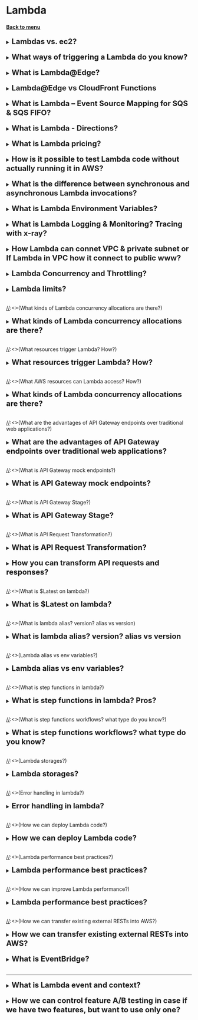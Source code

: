 <h1> Lambda </h1>
<h4> 

[Back to menu](..%2FMenu.md)

</h4>

[//]:# (Lambdas vs. ec2)

<details>
    <summary>
        <b><big><big>
            Lambdas vs. ec2?
        </big></big></b>
    </summary>

Virtual functions - no servers to manage!
- Time limited - short executions
- Run on demand (lambda runs only when needed)
- Scaling is automated!
  (If necessary, you can configure automatic scalability)
- Integration with the entire range of AWS services.
- Integrated with many programming languages
- Easy monitoring using AWS CloudWatch.
- Easily get more resources for each feature (up to 10GB RAM!)
- Increasing RAM will also improve CPU and network performance!

</details>
<br>

[//]:# (What ways of triggering a Lambda do you know?)

<details>
    <summary>
        <b><big><big>
            What ways of triggering a Lambda do you know?
        </big></big></b>
    </summary>

Lambda functions can be activated in different ways:
- HTTP request
  (In this case, an HTTP request may contain several value headers.
  To do this, configure APL (application load balancer) which will convert
  ...?name=one&name=two --> {"name":["one,"two"]})
- uploading a new document to S3 (action, loading a specific file by mask, etc.)
- scheduled task (using EventBridge (for example once a minute))
- AWS Kinesis data stream
- Event Source Mapping for SQS & SQS FIFO
- notification from AWS SNS

</details>  
<br>

[//]:# (What is Lambda@Edge?)

<details>
    <summary>
        <b><big><big>
            What is Lambda@Edge?
        </big></big></b>
    </summary>

Lambda@Edge is a feature of Amazon CloudFront that allows you 
to run code closer to users of your application, 
which improves performance and reduces latency. 
It’s an extension of AWS Lambda that lets you deploy Python and Node.js 
functions at Amazon CloudFront edge locations.

- You can customize the content that your CloudFront distribution delivers 
to your end users.
- It allows you to run your code in response to events generated 
by the Amazon CloudFront content delivery network (CDN).
- You don’t have to provision or manage infrastructure in multiple locations 
around the world.
- It can automatically scale and run your code at AWS locations around the world.
- It supports a limited set of runtimes and features.

**Lambda@Edge can be used for various purposes such as website security,
real-time image transformation, intelligent bot mitigation,
search engine optimization, and more.**

For example, you can trigger a Lambda function 
to add HTTP security headers on all origin responses without 
having to modify your application code on your origin.

</details>
<br>

[//]:# (Lambda@Edge vs CloudFront Functions?)

<details>
    <summary>
        <b><big><big>
            Lambda@Edge vs CloudFront Functions
        </big></big></b>
    </summary>

In summary, CloudFront Functions are ideal for lightweight, 
short-running functions and are executed at the edge locations closest to the user. 

They are more suitable for simple request transformations. 
On the other hand, Lambda@Edge functions are more suitable 
for compute-intensive workloads and provide more features 
along with an increased execution time capability. 

They are executed at Regional Edge Locations in major AWS Regions.

</details>
<br>

[//]:# (What is Lambda – Event Source Mapping for SQS & SQS FIFO? Lambda event trigger)

<details>
    <summary>
        <b><big><big>
            What is Lambda – Event Source Mapping for SQS & SQS FIFO?
        </big></big></b>
    </summary>

Lambda allows you to automatically process a certain number of messages from SQS queues
and SQS FIFO.

In this case, Lambda will automatically scale when reading the message in batches (1-10) for
faster processing.
When an error occurs, messages are sent to the queue as individual items.
(There is also a setting for a dead-letter queue in case of failures (DLQ))
Lambda removes the message from the queue after successful processing.

Can be scaled:
- scales according to the number of active message groups.
- can create up to 60 copies per minute
- simultaneously process up to 1000 message packets per minute

</details>  
<br>

[//]:# (What is Lambda - Directions?)

<details>
    <summary>
        <b><big><big>
            What is Lambda - Directions?
        </big></big></b>
    </summary>

Lambda offers the ability to configure the direction (endpoints) for the function to work
(before sending the rest result to the client)

Works for asynchronous calls, offering to select scenarios for successful or failed activities.

You can choose the final exact one:
- SQS
- SNS
- another Lambda
- Bus Amazon EventBridge

</details>  
<br>

[//]:# (What is Lambda pricing?)

<details>
    <summary>
        <b><big><big>
            What is Lambda pricing?
        </big></big></b>
    </summary>

Payment for requests:
- The first million requests are free
- $0.20 per 1 million queries thereafter

Pay per duration: (in 1ms increments)
- 400,000 GB-seconds of computing time per month FREE (if 1GB of RAM is used)
- 3,200,000 seconds if the function uses 128 MB of RAM
- After that, 1 USD per 600,000 GB-seconds.

AWS Lambda is very cheap and very popular because of this

</details>
<br>

[//]:# (How is it possible to test Lambda code without actually running it in AWS?)

<details>
    <summary>
        <b><big><big>
            How is it possible to test Lambda code without actually running it in AWS?
        </big></big></b>
    </summary>

Using the AWS SAM Command Line Interface (CLI)
you can test locally and debug "step by step"
your serverless applications before uploading them to the AWS cloud

</details>
<br>

[//]:# (What is the difference between synchronous and asynchronous Lambda invocations?)

<details>
    <summary>
        <b><big><big>
            What is the difference between synchronous and asynchronous Lambda invocations?
        </big></big></b>
    </summary>

**With a synchronous** call, you wait for the function to process the event
and will return the response.

- Client sends request / SDK / CLI --(request)--> Lambda
- Client sends request / SDK / CLI <-(response)-- Lambda
  (Including if an error occurs. The client must handle it)

**When called asynchronously**, Lambda queues the event for processing.
If an error occurs, Lambda tries to retry the event

(1 minute wait 1 time 2 others (3 times in total))
There is a clear setting of actions for successful and unsuccessful execution

Asynchronous calls allow you to speed up request processing if you don't need to wait for the result
(example you need to iterate through 1000 files)

**How it works**:
When called asynchronously, any user request will return the expected 
result (for example 200)
EVEN IF the request actually caused an error. 
If an error occurs several times in a row, the system
will process the request and (for example, send an SQS message that something went wrong)

</details>
<br>

[//]:# (What is Lambda Environment Variables?)

<details>
    <summary>
        <b><big><big>
            What is Lambda Environment Variables?
        </big></big></b>
    </summary>

Lambda offers the ability to configure environment settings 
similar to the Postman implementation

It is possible to create variables of the key-value type (string type only)
And work with keys, and the lambda will independently substitute the specified values.

**How is it useful:**
- Customize function behavior without updating code
- Environment variables available to your code
- Lambda Service also adds its own system environment variables.
- Useful to store secret parameters (they are KMS encrypted)
  (Secrets can be encrypted with a Lambda service key or your own CMK.)

</details>  
<br>

[//]:# (What is Lambda Logging & Monitoring? Tracing with x-ray?)

<details>
    <summary>
        <b><big><big>
            What is Lambda Logging & Monitoring? Tracing with x-ray?
        </big></big></b>
    </summary>

Lambda allows you to track all your actions using monitors/logging/AWS X-Ray
- Calls, duration, concurrent executions
- Number of errors, success rates, throttles
- Asynchronous delivery failures
- Iteration speed (Kinesis and DynamoDB streams)

There are environment variables for X-Ray (they are enabled by default, 
but are handy to know):
- X_AMZN_TRACE_ID: Contains the trace header.
- AWS_XRAY_CONTEXT_MISSING: Defaults to LOG_ERROR.
- AWS_XRAY_DAEMON_ADDRESS: IP_ADDRESS of the X-Ray daemon:PORT

</details>  
<br>

[//]:# (How Lambda can connet VPC & private subnet 
or If Lambda in VPC how it connect to public www?)

<details>
    <summary>
        <b><big><big>
            How Lambda can connet VPC & private subnet 
            or If Lambda in VPC how it connect to public www?
        </big></big></b>
    </summary>

**If the lambda is outside the vpc (virtual private connection)**
- **She has access to the Internet, but does not have direct access to the VPC**
- Lambda must create ENI (Elastic Network Interface) in VPC subnets 
and connect through it
- To do this, the role **AWSLambdaVPCAccessExecutionRole** must be explicitly specified

It looks like this

Lambda ---> [(private subnet) ---> (ENI (Elastic Network Interface)) ---> (Destination (example S3)) ]

**If the lambda is in vpc and (virtual private connection)**
- **She DOES NOT have access to the Internet, but DOES have direct access to VPC components**
- Lambda can use 2 options
    - Use NAT which will use IGW (InternetGetWay)
      (In this case, IGW will be able to knock both outside (www) and into internal aws services)
    - **if you need private access to aws services** you can use VPC Endpoint to
      to knock on aws services privately

it looks like this

[(private subnet) Lambda <---> private s3] -> 
1) [] -> Nat -> IGW -> www (or) aws s3
2) [] -> private VPC endpoint -> aws s3


</details>  
<br>

[//]:# (Lambda Concurrency and Throttling? Cold Start?)

<details>
    <summary>
        <b><big><big>
            Lambda Concurrency and Throttling?
        </big></big></b>
    </summary>

Lambda allows you to call lambda processing for up to 1000 simultaneous executions.
- Each lambda function can limit the maximum number of treatments (=limit)
- Every call that goes beyond the limit will cause ("throttled")

**Lambda behavior when throttling**
- **When called synchronously** return ThrottleError - 429
- **For an asynchronous call** retry automatically after a while (maximum up to 6 hours)
  , then placement in DLQ

**What are the dangers of limits**

If you have three simultaneously running lambda functions and one of 
them receives input at once
1000 requests, then the remaining 2 functions will perform throttling 
until there are a thousand decrease. 
(REQUEST LIMITS VALID FOR ALL LAMBDA IN THE SUM)

**Cold start**

As in Java, when the first time the request is processed worse 
because you need to get resources the first time,
This situation can also arise in lambdas.
To combat this, lambdas have **provisioned concurrency**.
The lambda function is called in advance to prevent cold calling.
All settings are done via **Application Auto Scaling**

</details>  
<br>

[//]:# (Lambda limits?)

<details>
    <summary>
        <b><big><big>
            Lambda limits?
        </big></big></b>
    </summary>

Performance:
- Memory distribution: 128 MB – 10 GB (in 1 MB increments)
- Maximum execution time: 900 seconds (15 minutes)
- Environment Variables (4 KB)
- Disk capacity in the “function container” (in /tmp): 512 MB.
- Parallel executions: 1000 (can be increased)

Deployment:
- Lambda function deployment size (compressed ZIP file): 50 MB.
- Uncompressed deployment size (code + dependencies): 250 MB.
- You can use the /tmp directory to load other files at startup.
- Environment variables size: 4 KB.

</details>  
<br>

[//]:<>(What kinds of Lambda concurrency allocations are there?)

<details>
    <summary>
        <b><big><big>
            What kinds of Lambda concurrency allocations are there?
        </big></big></b>
    </summary>

Two types of concurrency control are available:

**Reserved parallelism** - reserved parallelism
guarantees the maximum number of concurrent instances for a function.
When a function has reserved concurrency, no other function
cannot exploit this parallelism.

**Provided parallelism**. - Provided parallelism
initializes the requested number of runtimes,
so that they are ready to immediately respond to calls to your function.

</details>
<br>

[//]:<>(What resources trigger Lambda? How?)

<details>
    <summary>
        <b><big><big>
            What resources trigger Lambda? How?
        </big></big></b>
    </summary>

Lambda, Api Gateway, DynamoDB, S3, SNS, SQS

By event

</details>
<br>

[//]:<>(What AWS resources can Lambda access? How?)

<details>
    <summary>
        <b><big><big>
            What kinds of Lambda concurrency allocations are there?
        </big></big></b>
    </summary>

Your Lambda functions can now access databases
Amazon RDS, Amazon Redshift data warehouses,
Amazon ElasticCache nodes and other endpoints,
which are only accessible from a specific VPC.

You must provide additional information about the VPC configuration,
such as VPC subnet IDs and security group IDs,
to allow Lambda functions to access resources in your Amazon VPC.

</details>
<br>

[//]:<>(What are the advantages of API Gateway endpoints over traditional web applications?)

<details>
    <summary>
        <b><big><big>
            What are the advantages of API Gateway endpoints over traditional web applications?
        </big></big></b>
    </summary>

Gateway API allows you to perform common API management tasks,
such as security, caching, throttling and monitoring.

Gateway API provides endpoints to your AWS applications

</details>
<br>

[//]:<>(What is API Gateway mock endpoints?)

<details>
    <summary>
        <b><big><big>
            What is API Gateway mock endpoints?
        </big></big></b>
    </summary>

Creation of mock endpoints for mock not crated rests

</details>
<br>

[//]:<>(What is API Gateway Stage?)

<details>
    <summary>
        <b><big><big>
            What is API Gateway Stage?
        </big></big></b>
    </summary>

stage -> этап

This is references in the lifecycle of the API using variables

This stage vars can be used to ref a specific backend endpoint
(e.g. Lambda function)

</details>
<br>

[//]:<>(What is API Request Transformation?)

<details>
    <summary>
        <b><big><big>
            What is API Request Transformation?
        </big></big></b>
    </summary>

We can dynamically transform request and response params by adding new params

Example of request 
    
    -- request-parameters '{"append:header.header1":"$context.reqId"}'

(this will add new header to requests)

Example of response

    -- response-parameters '{
    "500" : {"append:header.header1":"$context.reqId""}'

(this will add new header if backend returns 500 status code)

</details>
<br>

[//]:# (How you can transform API requests and responses)

<details>
    <summary>
        <b><big><big>
            How you can transform API requests and responses?
        </big></big></b>
    </summary>

- Using Request Transformation
- Parameter mapping
  (overwrite:path: "/sessions/${request.path.sessionId}/topics")

</details>
<br>

[//]:<>(What is $Latest on lambda?)

<details>
    <summary>
        <b><big><big>
            What is $Latest on lambda?
        </big></big></b>
    </summary>

This is alias for latest version on lambda code.
You also can use previous lambda version by using create alias function

</details>
<br>

[//]:<>(What is lambda alias? version? alias vs version)

<details>
    <summary>
        <b><big><big>
            What is lambda alias? version? alias vs version
        </big></big></b>
    </summary>

A lambda version is a snapshot of your Lambda function.
When you create a new lambda function, it is named as $LATEST.

A lambda alias at its simplest is a pointer to the lambda function’s version.
We can use aliases to point to any lambda version you specify.

**An alias is a pointer to a specific Lambda function version. 
Aliases will not be updated automatically**

</details>
<br>

[//]:<>(Lambda alias vs env variables?)

<details>
    <summary>
        <b><big><big>
            Lambda alias vs env variables?
        </big></big></b>
    </summary>

**Lambda** allows you to create aliases that are associated 
with a specific version of a function. 
They are not a method of changing the behavior of a particular function.

**Environment variables** can be used to change the behavior of a Lambda 
function without requiring you to update code and re-deploy the function.

</details>
<br>

[//]:<>(What is step functions in lambda?)

<details>
    <summary>
        <b><big><big>
            What is step functions in lambda? Pros?
        </big></big></b>
    </summary>

This is a chain of lambda functions that work in queue order.
It can be chained. But each step can consists of parallel steps

Pluses
- Visualize (you can see all steps)
- Automate (each step is triggered and tracked automatically)
- Logging

![img](https://d2908q01vomqb2.cloudfront.net/da4b9237bacccdf19c0760cab7aec4a8359010b0/2019/09/18/step-functions-map-example.png)

</details>
<br>

[//]:<>(What is step functions workflows? what type do you know?)

<details>
    <summary>
        <b><big><big>
            What is step functions workflows? what type do you know?
        </big></big></b>
    </summary>

Standard workflow
- Long-Running (may run for up to a year)
- At-Most-Once (task never executed once unless you specify retry actions)
- Non-Idempotent

Express Workflows
- Short-time (up to 5 min)
- At-Least-Once (for run mor than once)
- idempotent

Express can be
  - Synchronous express 
    - Wait until it completes
    - returns the result
    - (operations that are performed one at a time)
  - Asynchronous express
    - confirms that workflow has started
    - result can be found in cloudwatch
    - (operations don't depend on the completion and result)

</details>
<br>

[//]:<>(Lambda storages?)

<details>
    <summary>
        <b><big><big>
            Lambda storages? 
        </big></big></b>
    </summary>

|                | Native within lambda              |                           | External Storage Options     |                                     |
|----------------|-----------------------------------|---------------------------|------------------------------|-------------------------------------|
|                | /tmp                              | Lambda layer              | S3                           | EFS (elastic file system)           |
| Use case       | Temporary data                    | Library and SDK           | Persistent data              | Persistent data                     |
| Pluses         | the fastest                       |                           | best AWS service integration | best integration with other lambdas |
| Minuses        | cannot be shared between lambdas  |                           | slowest                      |                                     |
| Size           | 512 MB - 10 GB                    | 50 mb zipped 250 unzipped | Elastic                      | Elastic                             |
| Dynamic update | dynamic read/write                | updates require new layer | Store and retrieve           | dynamic read/write                  |
| Shared         | within env                        | across env                | across lambdas               | across env                          |


</details>
<br>

[//]:<>(Error handling in lambda?)

<details>
    <summary>
        <b><big><big>
            Error handling in lambda?
        </big></big></b>
    </summary>

- Auto retried system (2 times)
- Dead-letter queues (Lambda -> SQS or Lambda -> SNS)
  - only error msg
- Lambda Destinations (Lambda success -> SQS_1 or failure -> SQS_2) 

can be found in json (param: responsePayload:/errorMessage: "test")

</details>
<br>

[//]:<>(How we can deploy Lambda code?)

<details>
    <summary>
        <b><big><big>
            How we can deploy Lambda code?
        </big></big></b>
    </summary>

- by console
- .zip file achieve
  - Using the Lambda console
  - Using the AWS CLI
  - Using Amazon S3
- deployment package (you can create package by yourself and upload from PC)
    - up to 50 mb
    - if it more than 50 mb use S3
- Lambda layers 
  - can be shared between lambdas
  - best practise
- The CloudFormation
- Container images

</details>
<br>

[//]:<>(Lambda performance best practices?)

<details>
    <summary>
        <b><big><big>
            Lambda performance best practices?
        </big></big></b>
    </summary>

- See your memory and CPU
- Dependencies
- Only what you need

</details>
<br>

[//]:<>(How we can improve Lambda performance?)

<details>
    <summary>
        <b><big><big>
            Lambda performance best practices?
        </big></big></b>
    </summary>

- Increase the function memory allocation, 
  that will also increase the CPU allocation.
  (if function has CPU bound also)

</details>
<br>

[//]:<>(How we can transfer existing external RESTs into AWS?)

<details>
    <summary>
        <b><big><big>
            How we can transfer existing external RESTs into AWS?
        </big></big></b>
    </summary>

- create API Gateway (supports OpenAPI v2-v3)
- create lambdas
- connect rest in gateway into lambdas

</details>
<br>

[//]:# (What is EventBridge?)

<details>
    <summary>
        <b><big><big>
            What is EventBridge?
        </big></big></b>
    </summary>

EventBridge is a serverless service that uses events 
to connect application components together, 
making it easier for you to build scalable event-driven applications.

Part of Event-driven architecture

</details>  
<br>

---

[//]:# (What is Lambda event and context?)

<details>
    <summary>
        <b><big><big>
            What is Lambda event and context?
        </big></big></b>
    </summary>

Event is the data that's passed to the function upon execution.
- path
- httpMethod
- headers
- queryStringParameters
- body

Context's main role is to provide information about the current execution environment
* function_name – The name of the Lambda function.
* function_version – The version of the function.
* invoked_function_arn – The Amazon Resource Name (ARN) that's used to invoke the function. Indicates if the invoker specified a version number or alias.
* memory_limit_in_mb – The amount of memory that's allocated for the function.
* aws_request_id – The identifier of the invocation request.
* log_group_name – The log group for the function.
* log_stream_name – The log stream for the function instance.

</details>  
<br>

[//]:# (How we can control featute A/B testing in case if we have 2 features, but whant use only one?)

<details>
    <summary>
        <b><big><big>
            How we can control feature A/B testing in case if we have two features, but want to use only one?
        </big></big></b>
    </summary>

By adding an override to the feature and setting the identifier 
of the override to the engineer’s user ID, 
and setting the variation to Variation A, 
the engineer can ensure that Variation A 
is the only variation that appears when they hit the application’s endpoint. 

This is because overrides in Amazon CloudWatch Evidently 
allow you to specify a specific variation for a specific identifier,
which in this case is the engineer’s user ID.

</details>
<br>